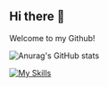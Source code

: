 ## Hi there 👋

<!--
**biuwuLOK/biuwuLOK** is a ✨ _special_ ✨ repository because its `README.md` (this file) appears on your GitHub profile.

Here are some ideas to get you started:

- 🔭 I’m currently working on ...
- 🌱 I’m currently learning ...
- 👯 I’m looking to collaborate on ...
- 🤔 I’m looking for help with ...
- 💬 Ask me about ...
- 📫 How to reach me: ...
- 😄 Pronouns: ...
- ⚡ Fun fact: ...
-->

Welcome to my Github!

![Anurag's GitHub stats](https://github-readme-stats.vercel.app/api?username=biuwuLOK&show_icons=true&theme=radical)

[![My Skills](https://skillicons.dev/icons?i=js,html,css,wasm)](https://skillicons.dev)
